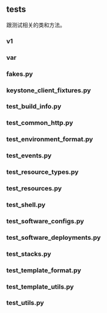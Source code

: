 ## tests
跟测试相关的类和方法。

### v1
### var
### fakes.py
### keystone_client_fixtures.py
### test_build_info.py
### test_common_http.py
### test_environment_format.py
### test_events.py
### test_resource_types.py
### test_resources.py
### test_shell.py
### test_software_configs.py
### test_software_deployments.py
### test_stacks.py
### test_template_format.py
### test_template_utils.py
### test_utils.py
